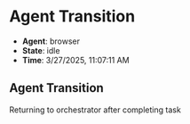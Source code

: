# Agent Transition

- **Agent**: browser
- **State**: idle
- **Time**: 3/27/2025, 11:07:11 AM

## Agent Transition

Returning to orchestrator after completing task

